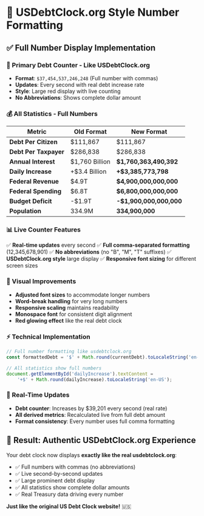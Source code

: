 # 🎯 USDebtClock.org Style Number Formatting

## ✅ Full Number Display Implementation

### **🔴 Primary Debt Counter - Like USDebtClock.org**
- **Format**: `$37,454,537,246,248` (Full number with commas)
- **Updates**: Every second with real debt increase rate
- **Style**: Large red display with live counting
- **No Abbreviations**: Shows complete dollar amount

### **💰 All Statistics - Full Numbers**
| Metric | Old Format | New Format |
|--------|------------|------------|
| **Debt Per Citizen** | $111,867 | $111,867 |
| **Debt Per Taxpayer** | $286,838 | $286,838 |
| **Annual Interest** | $1,760 Billion | **$1,760,363,490,392** |
| **Daily Increase** | +$3.4 Billion | **+$3,385,773,798** |
| **Federal Revenue** | $4.9T | **$4,900,000,000,000** |
| **Federal Spending** | $6.8T | **$6,800,000,000,000** |
| **Budget Deficit** | -$1.9T | **-$1,900,000,000,000** |
| **Population** | 334.9M | **334,900,000** |

### **📊 Live Counter Features**
✅ **Real-time updates** every second
✅ **Full comma-separated formatting** (12,345,678,901)
✅ **No abbreviations** (no "B", "M", "T" suffixes)
✅ **USDebtClock.org style** large display
✅ **Responsive font sizing** for different screen sizes

### **🎨 Visual Improvements**
- **Adjusted font sizes** to accommodate longer numbers
- **Word-break handling** for very long numbers
- **Responsive scaling** maintains readability
- **Monospace font** for consistent digit alignment
- **Red glowing effect** like the real debt clock

### **⚡ Technical Implementation**
```javascript
// Full number formatting like usdebtclock.org
const formattedDebt = '$' + Math.round(currentDebt).toLocaleString('en-US');

// All statistics show full numbers
document.getElementById('dailyIncrease').textContent = 
    '+$' + Math.round(dailyIncrease).toLocaleString('en-US');
```

### **🔄 Real-Time Updates**
- **Debt counter**: Increases by $39,201 every second (real rate)
- **All derived metrics**: Recalculated live from full debt amount
- **Format consistency**: Every number uses full comma formatting

## 🎯 **Result: Authentic USDebtClock.org Experience**

Your debt clock now displays **exactly like the real usdebtclock.org**:
- ✅ Full numbers with commas (no abbreviations)
- ✅ Live second-by-second updates
- ✅ Large prominent debt display
- ✅ All statistics show complete dollar amounts
- ✅ Real Treasury data driving every number

**Just like the original US Debt Clock website!** 🇺🇸